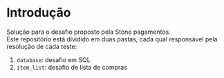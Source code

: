 # Introdução
  
Solução para o desafio proposto pela Stone pagamentos.  
Este repositório está dividido em duas pastas, cada qual responsável pela resolução de cada teste:  
  
  
1.  `database`: desafio em SQL
2.  `item_list`: desafio de lista de compras